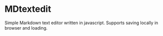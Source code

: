 # MDtextedit
 Simple Markdown text editor written in javascript. Supports saving locally in browser and loading.

